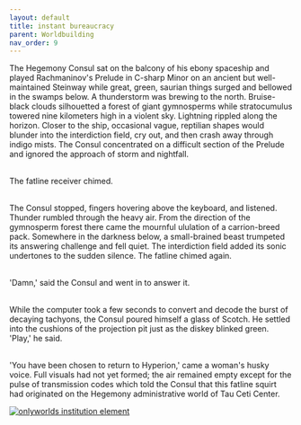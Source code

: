 ```yaml
---
layout: default
title: instant bureaucracy
parent: Worldbuilding
nav_order: 9
---
```


<div class="ow-story-box">
  <span class="ow-highlight">The Hegemony</span> Consul sat on the balcony of his ebony spaceship and played Rachmaninov's Prelude in C-sharp Minor on an ancient but well-maintained Steinway while great, green, saurian things surged and bellowed in the swamps below. A thunderstorm was brewing to the north. Bruise-black clouds silhouetted a forest of giant gymnosperms while stratocumulus towered nine kilometers high in a violent sky. Lightning rippled along the horizon. Closer to the ship, occasional vague, reptilian shapes would blunder into the interdiction field, cry out, and then crash away through indigo mists. The Consul concentrated on a difficult section of the Prelude and ignored the approach of storm and nightfall.<br><br>

  The fatline receiver chimed.<br><br>

  The Consul stopped, fingers hovering above the keyboard, and listened. Thunder rumbled through the heavy air. From the direction of the gymnosperm forest there came the mournful ululation of a carrion-breed pack. Somewhere in the darkness below, a small-brained beast trumpeted its answering challenge and fell quiet. The interdiction field added its sonic undertones to the sudden silence. The fatline chimed again.<br><br>

  'Damn,' said the Consul and went in to answer it.<br><br>

  While the computer took a few seconds to convert and decode the burst of decaying tachyons, the Consul poured himself a glass of Scotch. He settled into the cushions of the projection pit just as the diskey blinked green. 'Play,' he said.<br><br>

  'You have been chosen to return to Hyperion,' came a woman's husky voice. Full visuals had not yet formed; the air remained empty except for the pulse of transmission codes which told the Consul that this fatline squirt had originated on the <span class="ow-highlight">Hegemony administrative world of Tau Ceti Center.</span>
</div>

<div class="ow-screenshot">
  <a href="https://onlyworlds.com/" target="_blank">
    <img src="/assets/images/screenshots/instant-bureaucracy-onlyworlds-com.png" alt="onlyworlds institution element">
  </a>
</div>